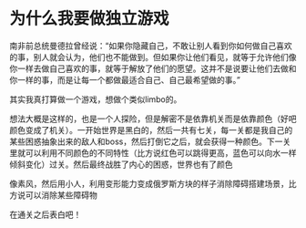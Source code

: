 # 为什么我要做独立游戏

南非前总统曼德拉曾经说：“如果你隐藏自己，不敢让别人看到你如何做自己喜欢的事，别人就会认为，他们也不能做到。但如果你让他们看见，就等于允许他们像你一样去做自己喜欢的事，就等于解放了他们的愿望。这并不是说要让他们去做和你一样的事，而是让每一个都做最适合自己、自己最希望做的事。”

其实我真打算做一个游戏，想做个类似limbo的。

想法大概是这样的，也是一个人探险，但是解密不是依靠机关而是依靠颜色（好吧颜色变成了机关）。一开始世界是黑白的，然后一共有七关，每一关都是我自己的某些困惑抽象出来的敌人和boss，然后打倒它之后，就会获得一种颜色。下一关里就可以利用不同颜色的不同特性（比方说红色可以跳得更高，蓝色可以向水一样倾斜变化）过关。然后最终战胜了内心的困惑，世界也有了颜色

像素风，然后用小人，利用变形能力变成俄罗斯方块的样子消除障碍搭建场景，比方说可以消除某些障碍物

在通关之后表白吧！
